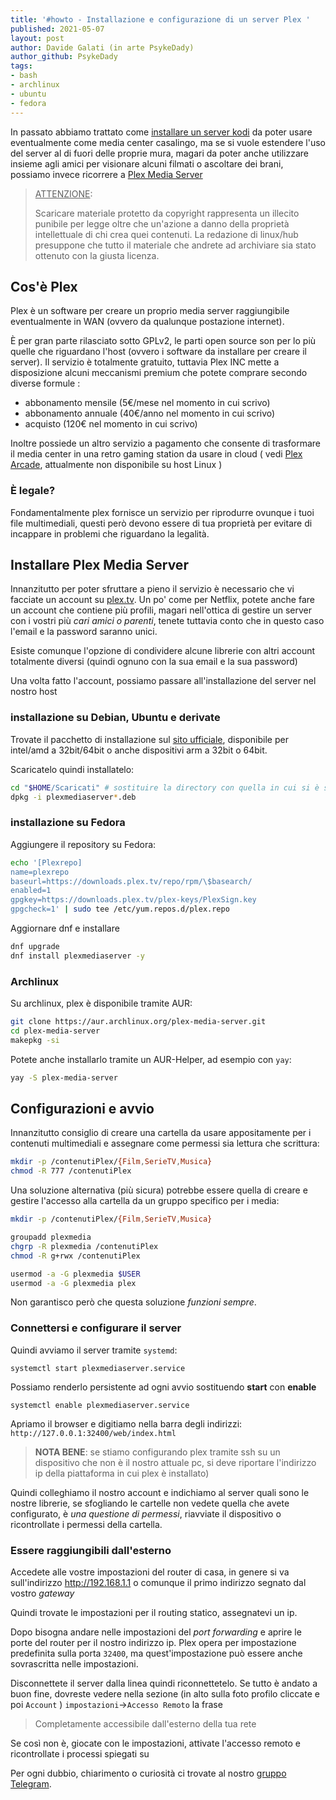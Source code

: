 ```yaml
---
title: '#howto - Installazione e configurazione di un server Plex ' 
published: 2021-05-07 
layout: post 
author: Davide Galati (in arte PsykeDady)
author_github: PsykeDady
tags: 
- bash 
- archlinux 
- ubuntu 
- fedora
---
```


In passato abbiamo trattato come [installare un server kodi](https://linuxhub.it/articles/howto-creazione-impostazione-server-kodi/) da poter usare eventualmente come media center casalingo, ma se si vuole estendere l'uso del server al di fuori delle proprie mura, magari da poter anche utilizzare insieme agli amici per visionare alcuni filmati o ascoltare dei brani, possiamo invece ricorrere a [Plex Media Server](https://www.plex.tv/media-server-downloads/)

> <u>ATTENZIONE</u>:
>
> Scaricare materiale protetto da copyright rappresenta un illecito punibile per legge oltre che un'azione a danno della proprietà intellettuale di chi crea quei contenuti.
> La redazione di linux/hub presuppone che tutto il materiale che andrete ad archiviare sia stato ottenuto con la giusta licenza.



## Cos'è Plex 

Plex è un software per creare un proprio media server raggiungibile eventualmente in WAN (ovvero da qualunque postazione internet).  

È per gran parte rilasciato sotto GPLv2, le parti open source son per lo più quelle che riguardano l'host (ovvero i software da installare per creare il server).
Il servizio è totalmente gratuito, tuttavia Plex INC mette a disposizione alcuni meccanismi premium che potete comprare secondo diverse formule : 

- abbonamento mensile (5€/mese nel momento in cui scrivo)
- abbonamento annuale (40€/anno nel momento in cui scrivo)
- acquisto (120€ nel momento in cui scrivo)

Inoltre possiede un altro servizio a pagamento che consente di trasformare il media center in una retro gaming station da usare in cloud ( vedi [Plex Arcade](https://www.plex.tv/arcade/), attualmente non disponibile su host Linux )



### È legale?

Fondamentalmente plex fornisce un servizio per riprodurre ovunque i tuoi file multimediali, questi però devono essere di tua proprietà per evitare di incappare in problemi che riguardano la legalità. 



## Installare Plex Media Server 

Innanzitutto per poter sfruttare a pieno il servizio è necessario che vi facciate un account su [plex.tv](https://www.plex.tv).
Un po' come per Netflix, potete anche fare un account che contiene più profili, magari nell'ottica di gestire un server con i vostri più *cari amici o parenti*, tenete tuttavia conto che in questo caso l'email e la password saranno unici. 

Esiste comunque l'opzione di condividere alcune librerie con altri account totalmente diversi (quindi ognuno con la sua email e la sua password)



Una volta fatto l'account, possiamo passare all'installazione del server nel nostro host

### installazione su Debian, Ubuntu e derivate

Trovate il pacchetto di installazione sul [sito ufficiale](https://www.plex.tv/media-server-downloads/#plex-media-server), disponibile per intel/amd a 32bit/64bit o anche dispositivi arm a 32bit o 64bit.

Scaricatelo quindi installatelo: 

```bash 
cd "$HOME/Scaricati" # sostituire la directory con quella in cui si è scaricato il file
dpkg -i plexmediaserver*.deb
```



### installazione su Fedora 

Aggiungere il repository su Fedora: 

```bash
echo '[Plexrepo]
name=plexrepo
baseurl=https://downloads.plex.tv/repo/rpm/\$basearch/
enabled=1
gpgkey=https://downloads.plex.tv/plex-keys/PlexSign.key
gpgcheck=1' | sudo tee /etc/yum.repos.d/plex.repo
```



Aggiornare dnf e installare 

```bash
dnf upgrade 
dnf install plexmediaserver -y
```



### Archlinux 

Su archlinux, plex è disponibile tramite AUR: 

```bash
git clone https://aur.archlinux.org/plex-media-server.git 
cd plex-media-server
makepkg -si
```

Potete anche installarlo tramite un AUR-Helper, ad esempio con `yay`: 

```bash
yay -S plex-media-server
```


## Configurazioni e avvio

Innanzitutto consiglio di creare una cartella da usare appositamente per i contenuti multimediali e assegnare come permessi sia lettura che scrittura: 

```bash
mkdir -p /contenutiPlex/{Film,SerieTV,Musica}
chmod -R 777 /contenutiPlex
```



Una soluzione alternativa (più sicura) potrebbe essere quella di creare e gestire l'accesso alla cartella da un gruppo specifico per i media: 

```bash
mkdir -p /contenutiPlex/{Film,SerieTV,Musica}

groupadd plexmedia 
chgrp -R plexmedia /contenutiPlex
chmod -R g+rwx /contenutiPlex

usermod -a -G plexmedia $USER
usermod -a -G plexmedia plex
```

Non garantisco però che questa soluzione *funzioni sempre*.



### Connettersi e configurare il server

Quindi avviamo il server tramite `systemd`: 

`systemctl start plexmediaserver.service`



Possiamo renderlo persistente ad ogni avvio sostituendo **start** con **enable**  

`systemctl enable plexmediaserver.service`



Apriamo il browser e digitiamo nella barra degli indirizzi: 
`http://127.0.0.1:32400/web/index.html`

>**NOTA BENE**: 
>se stiamo configurando plex tramite ssh su un dispositivo che non è il nostro attuale pc, si deve riportare l'indirizzo ip della piattaforma in cui plex è installato)

Quindi colleghiamo il nostro account e indichiamo al server quali sono le nostre librerie, se sfogliando le cartelle non vedete quella che avete configurato, è *una questione di permessi*, riavviate il dispositivo o ricontrollate i permessi della cartella.




### Essere raggiungibili dall'esterno

Accedete alle vostre impostazioni del router di casa, in genere si va sull'indirizzo http://192.168.1.1 o comunque il primo indirizzo segnato dal vostro *gateway* 

Quindi trovate le impostazioni per il routing statico, assegnatevi un ip.

Dopo bisogna andare nelle impostazioni del *port forwarding* e aprire le porte del router per il nostro indirizzo ip.
Plex opera per impostazione predefinita sulla porta `32400`, ma quest'impostazione può essere anche sovrascritta nelle impostazioni.

Disconnettete il server dalla linea quindi riconnettetelo.
Se tutto è andato a buon fine, dovreste vedere nella sezione (in alto sulla foto profilo cliccate e poi `Account` )  `impostazioni`&rarr;`Accesso Remoto` la frase 

>  Completamente accessibile dall'esterno della tua rete

Se così non è, giocate con le impostazioni, attivate l'accesso remoto e ricontrollate i processi spiegati su 







Per ogni dubbio, chiarimento o curiosità ci trovate al nostro [gruppo Telegram](https://t.me/linuxpeople).